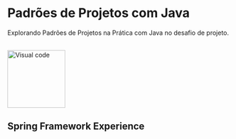 # Padrões de Projetos com Java
Explorando Padrões de Projetos na Prática com Java no desafio de projeto.
<div style="display: inline_block"><br>
<img align="center" height="130" weight="40" alt="Visual code" img src= 
https://hermes.digitalinnovation.one/tracks/22cdb398-5ca2-4420-ae76-7a7ec5078ea8.png>
</div>

## Spring Framework Experience
